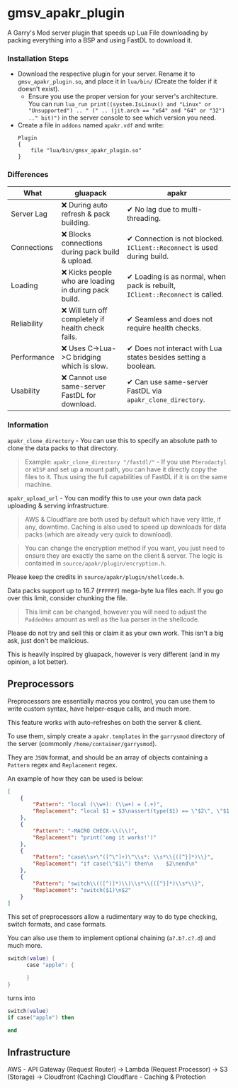 # gmsv_apakr_plugin

A Garry's Mod server plugin that speeds up Lua File downloading by packing everything into a BSP and using FastDL to download it.

### Installation Steps

* Download the respective plugin for your server. Rename it to `gmsv_apakr_plugin.so`, and place it in `lua/bin/` (Create the folder if it doesn't exist).
    * Ensure you use the proper version for your server's architecture. You can run `lua_run print((system.IsLinux() and "Linux" or "Unsupported") .. " (" .. (jit.arch == "x64" and "64" or "32") .." bit)")` in the server console to see which version you need.
* Create a file in `addons` named `apakr.vdf` and write:
    ```vdf
    Plugin
    {
        file "lua/bin/gmsv_apakr_plugin.so"
    }
    ```

### Differences

| What        | gluapack                                               | apakr                                                                                               |
| ----------- | ------------------------------------------------------ | --------------------------------------------------------------------------------------------------- |
| Server Lag  | ❌ During auto refresh & pack building.                | ✔ No lag due to multi-threading.                                                                                    |
| Connections | ❌ Blocks connections during pack build & upload.      | ✔ Connection is not blocked. `IClient::Reconnect` is used during build.                                                                                       |
| Loading     | ❌ Kicks people who are loading in during pack build.  | ✔ Loading is as normal, when pack is rebuilt, `IClient::Reconnect` is called.                                                                     |
| Reliability | ❌ Will turn off completely if health check fails.     | ✔ Seamless and does not require health checks.                                                                                             |
| Performance | ❌ Uses C->Lua->C bridging which is slow.              | ✔ Does not interact with Lua states besides setting a boolean.                                                                                                |
| Usability   | ❌ Cannot use same-server FastDL for download.         | ✔ Can use same-server FastDL via `apakr_clone_directory`. |

### Information

`apakr_clone_directory` - You can use this to specify an absolute path to clone the data packs to that directory.

> Example: `apakr_clone_directory "/fastdl/"` - If you use `Pterodactyl` or `WISP` and set up a mount path, you can have it directly copy the files to it. Thus using the full capabilities of FastDL if it is on the same machine.

`apakr_upload_url` - You can modify this to use your own data pack uploading & serving infrastructure.

> AWS & Cloudflare are both used by default which have very little, if any, downtime. Caching is also used to speed up downloads for data packs (which are already very quick to download).

> You can change the encryption method if you want, you just need to ensure they are exactly the same on the client & server. The logic is contained in `source/apakr/plugin/encryption.h`.

Please keep the credits in `source/apakr/plugin/shellcode.h`.

Data packs support up to 16.7 (`FFFFFF`) mega-byte lua files each. If you go over this limit, consider chunking the file.
> This limit can be changed, however you will need to adjust the `PaddedHex` amount as well as the lua parser in the shellcode.

Please do not try and sell this or claim it as your own work. This isn't a big ask, just don't be malicious.

This is heavily inspired by gluapack, however is very different (and in my opinion, a lot better).

## Preprocessors

Preprocessors are essentially macros you control, you can use them to write custom syntax, have helper-esque calls, and much more.

This feature works with auto-refreshes on both the server & client.

To use them, simply create a `apakr.templates` in the `garrysmod` directory of the server (commonly `/home/container/garrysmod`).

They are `JSON` format, and should be an array of objects containing a `Pattern` regex and `Replacement` regex.

An example of how they can be used is below:

```json
[
    {
        "Pattern": "local (\\w+): (\\w+) = (.+)",
        "Replacement": "local $1 = $3\nassert(type($1) == \"$2\", \"$1 is not a $2\")"
    },
    {
        "Pattern": "-MACRO CHECK-\\(\\)",
        "Replacement": "print('omg it works!')"
    },
    {
        "Pattern": "case\\s+\"([^\"]+)\"\\s*: \\s*\\{([^}]*)\\}",
        "Replacement": "if case(\"$1\") then\n    $2\nend\n"
    },
    {
        "Pattern": "switch\\(([^)]*)\\)\\s*\\{([^}]*)\\s*\\}",
        "Replacement": "switch($1)\n$2"
    }
]
```

This set of preprocessors allow a rudimentary way to do type checking, switch formats, and case formats.

You can also use them to implement optional chaining (`a?.b?.c?.d`) and much more.

```lua
switch(value) {
      case "apple": {

      }
}
```

turns into

```lua
switch(value)
if case("apple") then

end
```

## Infrastructure

AWS - API Gateway (Request Router) -> Lambda (Request Processor) -> S3 (Storage) -> Cloudfront (Caching)
Cloudflare - Caching & Protection
